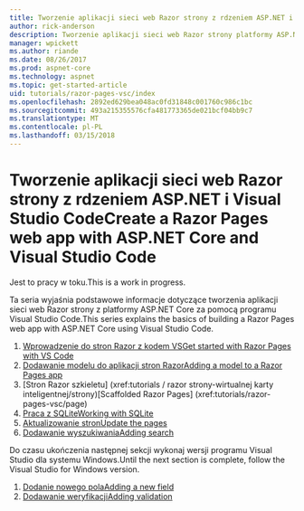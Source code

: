 ```yaml
---
title: Tworzenie aplikacji sieci web Razor strony z rdzeniem ASP.NET i Visual Studio Code
author: rick-anderson
description: Tworzenie aplikacji sieci web Razor strony platformy ASP.NET Core i EF Core.
manager: wpickett
ms.author: riande
ms.date: 08/26/2017
ms.prod: aspnet-core
ms.technology: aspnet
ms.topic: get-started-article
uid: tutorials/razor-pages-vsc/index
ms.openlocfilehash: 2892ed629bea048ac0fd31848c001760c986c1bc
ms.sourcegitcommit: 493a215355576cfa481773365de021bcf04bb9c7
ms.translationtype: MT
ms.contentlocale: pl-PL
ms.lasthandoff: 03/15/2018
---
```

# <a name="create-a-razor-pages-web-app-with-aspnet-core-and-visual-studio-code"></a><span data-ttu-id="115f9-103">Tworzenie aplikacji sieci web Razor strony z rdzeniem ASP.NET i Visual Studio Code</span><span class="sxs-lookup"><span data-stu-id="115f9-103">Create a Razor Pages web app with ASP.NET Core and Visual Studio Code</span></span>

<span data-ttu-id="115f9-104">Jest to pracy w toku.</span><span class="sxs-lookup"><span data-stu-id="115f9-104">This is a work in progress.</span></span>

<span data-ttu-id="115f9-105">Ta seria wyjaśnia podstawowe informacje dotyczące tworzenia aplikacji sieci web Razor strony z platformy ASP.NET Core za pomocą programu Visual Studio Code.</span><span class="sxs-lookup"><span data-stu-id="115f9-105">This series explains the basics of building a Razor Pages web app with ASP.NET Core using Visual Studio Code.</span></span>

1. [<span data-ttu-id="115f9-106">Wprowadzenie do stron Razor z kodem VS</span><span class="sxs-lookup"><span data-stu-id="115f9-106">Get started with Razor Pages with VS Code</span></span>](xref:tutorials/razor-pages-vsc/razor-pages-start)
1. [<span data-ttu-id="115f9-107">Dodawanie modelu do aplikacji stron Razor</span><span class="sxs-lookup"><span data-stu-id="115f9-107">Adding a model to a Razor Pages app</span></span>](xref:tutorials/razor-pages-vsc/model)
1. <span data-ttu-id="115f9-108">[Stron Razor szkieletu]         (xref:tutorials / razor strony-wirtualnej karty inteligentnej/strony)</span><span class="sxs-lookup"><span data-stu-id="115f9-108">[Scaffolded Razor Pages]         (xref:tutorials/razor-pages-vsc/page)</span></span>
1. [<span data-ttu-id="115f9-109">Praca z SQLite</span><span class="sxs-lookup"><span data-stu-id="115f9-109">Working with SQLite</span></span>](xref:tutorials/razor-pages-vsc/sql)
1. [<span data-ttu-id="115f9-110">Aktualizowanie stron</span><span class="sxs-lookup"><span data-stu-id="115f9-110">Update the pages</span></span>](xref:tutorials/razor-pages-vsc/da1)
1. [<span data-ttu-id="115f9-111">Dodawanie wyszukiwania</span><span class="sxs-lookup"><span data-stu-id="115f9-111">Adding search</span></span>](xref:tutorials/razor-pages-vsc/search)

<span data-ttu-id="115f9-112">Do czasu ukończenia następnej sekcji wykonaj wersji programu Visual Studio dla systemu Windows.</span><span class="sxs-lookup"><span data-stu-id="115f9-112">Until the next section is complete, follow the Visual Studio for Windows version.</span></span>

1. [<span data-ttu-id="115f9-113">Dodanie nowego pola</span><span class="sxs-lookup"><span data-stu-id="115f9-113">Adding a new field</span></span>](xref:tutorials/razor-pages/new-field)
1. [<span data-ttu-id="115f9-114">Dodawanie weryfikacji</span><span class="sxs-lookup"><span data-stu-id="115f9-114">Adding validation</span></span>](xref:tutorials/razor-pages/validation)
